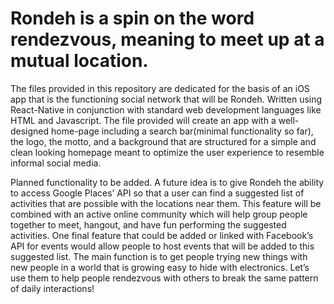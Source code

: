 # Rondeh is a spin on the word rendezvous, meaning to meet up at a mutual location.

The files provided in this repository are dedicated for the basis of an iOS app that is the functioning social network that will be Rondeh. Written using React-Native in conjunction with standard web development languages like HTML and Javascript. The file provided will create an app with a well-designed home-page including a search bar(minimal functionality so far), the logo, the motto, and a background that are structured for a simple and clean looking homepage meant to optimize the user experience to resemble informal social media. 

Planned functionality to be added. A future idea is to give Rondeh the ability to access Google Places’ API so that a user can find a suggested list of activities that are possible with the locations near them. This feature will be combined with an active online community which will help group people together to meet, hangout, and have fun performing the suggested activities. One final feature that could be added or linked with Facebook’s API for events would allow people to host events that will be added to this suggested list. The main function is to get people trying new things with new people in a world that is growing easy to hide with electronics. Let’s use them to help people rendezvous with others to break the same pattern of daily interactions!


